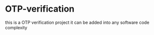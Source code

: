 # OTP-verification
this is a OTP verification project it can be added into any software code complexity 
